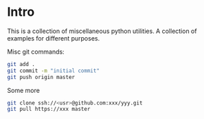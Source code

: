Intro
==============

This is a collection of miscellaneous python utilities. 
A collection of examples for different purposes.

Misc git commands:

```sh
git add .
git commit -m "initial commit"
git push origin master
```

Some more

```sh
git clone ssh://<usr>@github.com:xxx/yyy.git
git pull https://xxx master
```
